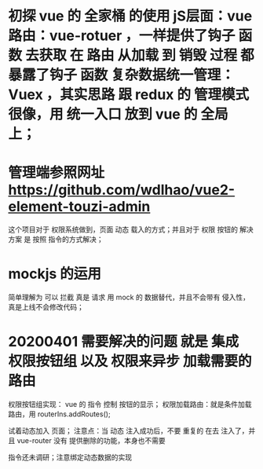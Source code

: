 # 初探 vue 的 全家桶 的使用 jS层面：vue 路由：vue-rotuer ，一样提供了钩子 函数 去获取 在 路由 从加载 到 销毁 过程 都 暴露了钩子 函数 复杂数据统一管理：Vuex ，其实思路 跟 redux 的 管理模式 很像，用 统一入口 放到 vue 的 全局上；

# 管理端参照网址 https://github.com/wdlhao/vue2-element-touzi-admin
这个项目对于 权限系统做到，页面 动态 载入的方式；并且对于 权限 按钮的 解决方案 是 按照 指令的方式解决；

# mockjs 的运用
简单理解为 可以 拦截 真是 请求 用 mock 的 数据替代，并且不会带有 侵入性，真是上线不会修改代码；

# 20200401 需要解决的问题 就是 集成 权限按钮组 以及 权限来异步 加载需要的 路由
权限按钮组实现： vue 的 指令 控制 按钮的显示；
权限加载路由：就是条件加载 路由，用 routerIns.addRoutes();

试着动态加入 页面；
注意点：当 动态 注入成功后，不要 重复的 在去 注入了，并且 vue-router 没有 提供删除的功能，本身也不需要

指令还未调研；注意绑定动态数据的实现